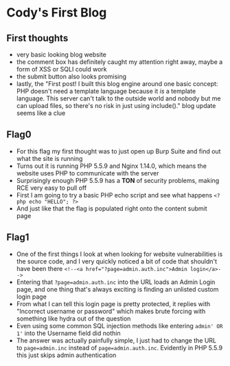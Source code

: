 # Cody's First Blog
## First thoughts
- very basic looking blog website
- the comment box has definitely caught my attention right away, maybe a form of XSS or SQLI could work
- the submit button also looks promising
- lastly, the "First post! I built this blog engine around one basic concept: PHP doesn't need a template language because it _is_ a template language. This server can't talk to the outside world and nobody but me can upload files, so there's no risk in just using include()." blog update seems like a clue

## Flag0
- For this flag my first thought was to just open up Burp Suite and find out what the site is running 
- Turns out it is running PHP 5.5.9 and Nginx 1.14.0, which means the website uses PHP to communicate with the server
- Surprisingly enough PHP 5.5.9 has a **TON** of security problems, making RCE very easy to pull off
- First I am going to try a basic PHP echo script and see what happens `<?php echo "HELLO"; ?>`
- And just like that the flag is populated right onto the content submit page

## Flag1
- One of the first things I look at when looking for website vulnerabilities is the source code, and I very quickly noticed a bit of code that shouldn't have been there `<!--<a href="?page=admin.auth.inc">Admin login</a>-->`
- Entering that `?page=admin.auth.inc` into the URL loads an Admin Login page, and one thing that's always exciting is finding an unlisted custom login page
- From what I can tell this login page is pretty protected, it replies with "Incorrect username or password" which makes brute forcing with something like hydra out of the question 
- Even using some common SQL injection methods like entering `admin' OR 1'` into the Username field did nothin
- The answer was actually painfully simple, I just had to change the URL to `page=admin.inc` instead of `page=admin.auth.inc`. Evidently in PHP 5.5.9 this just skips admin authentication